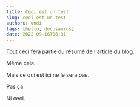 ```yaml
---
title: Ceci est un test
slug: ceci-est-un-test
authors: endi
tags: [hello, docusaurus]
date: 2022-09-16T06:31
---
```


Tout ceci fera partie du résumé de l'article du blog.

Même cela.

<!--truncate-->

Mais ce qui est ici ne le sera pas.

Pas ça.

Ni ceci.